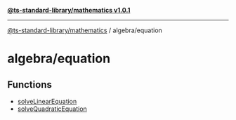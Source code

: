 [**@ts-standard-library/mathematics v1.0.1**](../../README.md)

***

[@ts-standard-library/mathematics](../../README.md) / algebra/equation

# algebra/equation

## Functions

- [solveLinearEquation](functions/solveLinearEquation.md)
- [solveQuadraticEquation](functions/solveQuadraticEquation.md)
